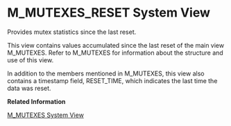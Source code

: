 <!-- loio20b5bf1675191014bcf5ff68acdf4094 -->

# M\_MUTEXES\_RESET System View

Provides mutex statistics since the last reset.



This view contains values accumulated since the last reset of the main view M\_MUTEXES. Refer to M\_MUTEXES for information about the structure and use of this view.

In addition to the members mentioned in M\_MUTEXES, this view also contains a timestamp field, RESET\_TIME, which indicates the last time the data was reset.

**Related Information**  


[M\_MUTEXES System View](m-mutexes-system-view-20b59b9.md "Provides information about single mutex (mutual exclusion) objects or groups of mutex objects.")

